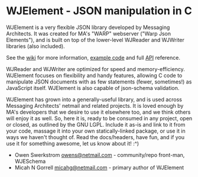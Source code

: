 WJElement - JSON manipulation in C
==================================

WJElement is a very flexible JSON library developed by Messaging Architects.
It was created for MA's "WARP" webserver ("Warp Json Elements"), and is built
on top of the lower-level WJReader and WJWriter libraries (also included).

See the [wiki](wjelement/wiki) for more information,
[example code](wjelement/wiki/WJElement-Example)
and full [API](wjelement/wiki/WJElement-API) reference.

WJReader and WJWriter are optimized for speed and memory-efficiency.
WJElement focuses on flexibility and handy features, allowing C code to
manipulate JSON documents with as few statements (fewer, sometimes!) as
JavaScript itself.  WJElement is also capable of json-schema validation.

WJElement has grown into a generally-useful library, and is used across
Messaging Architects' netmail and related projects.  It is loved enough by
MA's developers that we desire to use it elsewhere too, and we think others
will enjoy it as well.  So, here it is, ready to be consumed in any project,
open or closed, as outlined by the GNU LGPL.  Include it as-is and link to it
from your code, massage it into your own statically-linked package, or use it
in ways we haven't thought of.  Read the docs/headers, have fun, and if you
use it for something awesome, let us know about it!  :^)


* Owen Swerkstrom <owens@netmail.com> - community/repo front-man, WJESchema
* Micah N Gorrell micahg@netmail.com - primary author of WJElement
